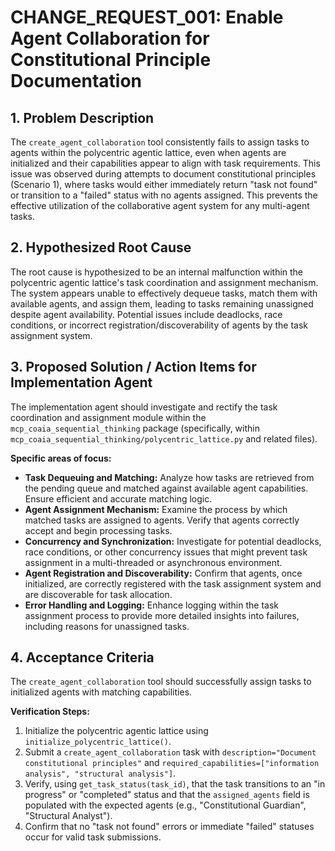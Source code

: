 # CHANGE_REQUEST_001: Enable Agent Collaboration for Constitutional Principle Documentation

## 1. Problem Description

The `create_agent_collaboration` tool consistently fails to assign tasks to agents within the polycentric agentic lattice, even when agents are initialized and their capabilities appear to align with task requirements. This issue was observed during attempts to document constitutional principles (Scenario 1), where tasks would either immediately return "task not found" or transition to a "failed" status with no agents assigned. This prevents the effective utilization of the collaborative agent system for any multi-agent tasks.

## 2. Hypothesized Root Cause

The root cause is hypothesized to be an internal malfunction within the polycentric agentic lattice's task coordination and assignment mechanism. The system appears unable to effectively dequeue tasks, match them with available agents, and assign them, leading to tasks remaining unassigned despite agent availability. Potential issues include deadlocks, race conditions, or incorrect registration/discoverability of agents by the task assignment system.

## 3. Proposed Solution / Action Items for Implementation Agent

The implementation agent should investigate and rectify the task coordination and assignment module within the `mcp_coaia_sequential_thinking` package (specifically, within `mcp_coaia_sequential_thinking/polycentric_lattice.py` and related files).

**Specific areas of focus:**

*   **Task Dequeuing and Matching:** Analyze how tasks are retrieved from the pending queue and matched against available agent capabilities. Ensure efficient and accurate matching logic.
*   **Agent Assignment Mechanism:** Examine the process by which matched tasks are assigned to agents. Verify that agents correctly accept and begin processing tasks.
*   **Concurrency and Synchronization:** Investigate for potential deadlocks, race conditions, or other concurrency issues that might prevent task assignment in a multi-threaded or asynchronous environment.
*   **Agent Registration and Discoverability:** Confirm that agents, once initialized, are correctly registered with the task assignment system and are discoverable for task allocation.
*   **Error Handling and Logging:** Enhance logging within the task assignment process to provide more detailed insights into failures, including reasons for unassigned tasks.

## 4. Acceptance Criteria

The `create_agent_collaboration` tool should successfully assign tasks to initialized agents with matching capabilities.

**Verification Steps:**

1.  Initialize the polycentric agentic lattice using `initialize_polycentric_lattice()`.
2.  Submit a `create_agent_collaboration` task with `description="Document constitutional principles"` and `required_capabilities=["information analysis", "structural analysis"]`.
3.  Verify, using `get_task_status(task_id)`, that the task transitions to an "in progress" or "completed" status and that the `assigned_agents` field is populated with the expected agents (e.g., "Constitutional Guardian", "Structural Analyst").
4.  Confirm that no "task not found" errors or immediate "failed" statuses occur for valid task submissions.
